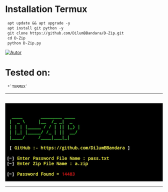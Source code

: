 # Installation Termux
     apt update && apt upgrade -y
     apt install git python -y
     git clone https://github.com/DilumBBandara/D-Zip.git
     cd D-Zip
     python D-Zip.py

<a href="https://github.com/DilumBBandara"><img title="Autor" src="https://img.shields.io/badge/Author-D.M.D.U.Bandara-blue?style=for-the-badge&logo=github"></a>
# Tested on:<br>
   
     *`TERMUX`
<hr>
<br><img src="D-Zip.jpg"><hr>
